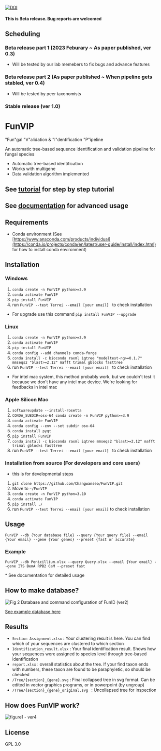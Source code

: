 [![DOI](https://zenodo.org/badge/588465720.svg)](https://zenodo.org/doi/10.5281/zenodo.10714946)

#### This is Beta release. Bug reports are welcomed

## Scheduling
### Beta release part 1 (2023 Feburary ~ As paper published, ver 0.3)
- Will be tested by our lab memebers to fix bugs and advance features

### Beta release part 2 (As paper published ~ When pipeline gets stabled, ver 0.4)
- Will be tested by peer taxonomists

### Stable release (ver 1.0)


# FunVIP
"Fun"gal "V"alidation & "I"dentification "P"ipeline

An automatic tree-based sequence identification and validation pipeline for fungal species

- Automatic tree-based identification
- Works with multigene
- Data validation algorithm implemented


## See [tutorial](https://github.com/Changwanseo/FunVIP/blob/main/tutorial/tutorial.md) for step by step tutorial
## See [documentation](https://github.com/Changwanseo/FunVIP/blob/main/Documentation.md) for advanced usage


## Requirements
- Conda environment (See [https://www.anaconda.com/products/individual](https://conda.io/projects/conda/en/latest/user-guide/install/index.html) for how to install conda environment)

<!--
## Installation with conda (May not work with Linux or Mac)
1. ```conda create -n FunVO{ python=3.10```
2. ```conda activate FunVIP```
3. ```conda install -c cwseo FunVIP```
4. run ```FunVIP --test Terrei --email [your email] ``` to check installation
If this one fails, use next one
-->

## Installation
### Windows
1. ```conda create -n FunVIP python>=3.9```
2. ```conda activate FunVIP```
3. ```pip install FunVIP```
4. run ```FunVIP --test Terrei --email [your email] ``` to check installation

* For upgrade use this command
``` pip install FunVIP --upgrade ```

### Linux
1. ```conda create -n FunVIP python>=3.9```
2. ```conda activate FunVIP```
3. ```pip install FunVIP```
4. ```conda config --add channels conda-forge```
5. ```conda install -c bioconda raxml iqtree "modeltest-ng>=0.1.7" mmseqs2 "blast>=2.12" mafft trimal gblocks fasttree```
6. run ```FunVIP --test Terrei --email [your email] ``` to check installation


* For intel mac system, this method probably work, but we couldn't test it because we don't have any intel mac device. We're looking for feedbacks in intel mac

### Apple Silicon Mac
1. ```softwareupdate --install-rosetta```
2. ```CONDA_SUBDIR=osx-64 conda create -n FunVIP python>=3.9```
3. ```conda activate FunVIP```
4. ```conda config --env --set subdir osx-64```
5. ```conda install pyqt```
6. ```pip install FunVIP```
7. ```conda install -c bioconda raxml iqtree mmseqs2 "blast>=2.12" mafft trimal gblocks fasttree```
8. run ```FunVIP --test Terrei --email [your email] ``` to check installation

### Installation from source (For developers and core users)
* this is for developmental steps
1. ```git clone https://github.com/Changwanseo/FunVIP.git```
2. Move to ```~/FunVIP```
3. ```conda create -n FunVIP python=3.10```
4. ```conda activate FunVIP```
5. ```pip install ./```
6. run ```FunVIP --test Terrei --email [your email]``` to check installation


## Usage
```FunVIP --db {Your database file} --query {Your query file} --email {Your email} --gene {Your genes} --preset {fast or accurate}```

### Example
```FunVIP --db Penicillium.xlsx --query Query.xlsx --email {Your email} --gene ITS BenA RPB2 CaM --preset fast```


\* See documentation for detailed usage



<!--### GUI mode (\*Currently under development)
1. Go to ~/FunID-dev
2. ```streamlit run FunID_GUI.py```
* GUI run is on experimental
* If you want to edit GUI options, edit ```Option_manager.xlsx``` and variables in ```FunID_GUI.py```

### Server mode (\* Currently under development)-->



## How to make database?
![Fig 2 Database and command configuration of FunID (ver2) ](https://github.com/Changwanseo/FunVIP/assets/64393882/9ba71eb9-91e9-4c0b-ac60-b9b7be993694)




[See example database here](https://github.com/Changwanseo/FunVIP/blob/main/funvip/test_dataset/penicillium/DB/DB_Penicillium.xlsx)


<!--## 
## What query formats can be used?
#### Query formats can be either 
fasta (```.fa```, ```.fna```, ```.fas```, ```.fasta```, ```.txt```) or
tabular (```.xlsx```, ```.csv```,  ```.parquet```, ```.ftr```) form

- fasta form : Do not use ambiguous accessions in your fasta name. For example, accessions "A1234" and "A123" can be confused in pipeline. Section and genus name of the sequences will be automatically assigned according to your database. So if you want to fix it, use tabular form
- tabular form : your table should include ```ID```, and ```{gene names}``` (highly recommended for multigene analysis)-->

<!--## Tips for method selection
* SEARCH_METHOD : blast is faster for smaller dataset, while mmseqs are faster in huge dataset, but consumes a lot of memory
* ALIGNMENT_METHOD : currently mafft is only available.
* TRIMMING_METHOD : use trimal or gblocks, in your favor. gblocks usally cuts more, but can be differ by advanced option. Use none if you have enough time and resource for calculation
* MODEL_METHOD : model method is currently not working good enough please wait
* TREE_METHOD : fasttree is fastest, but least accurate (However, still a lot accurate than NJ tree). It is treated that iqtree is faster but slightly less accurate than raxml, but iqtree requires at least 1000 bootstrap. So in case of speed, raxml could be a little bit faster when low bootstrap selected-->

## Results
* ```Section Assignment.xlsx``` : Your clustering result is here. You can find which of your sequences are clustered to which section 
* ```Identification_result.xlsx``` : Your final identification result. Shows how your sequences were assigned to species level through tree-based identification
* ```report.xlsx``` : overall statistics about the tree. If your find taxon ends with numbers, these taxon are found to be paraphyletic, so should be checked
* ```/Tree/{section}_{gene}.svg``` : Final collapsed tree in svg format. Can be edited in vector graphics programs, or in powerpoint (by ungroup)
* ```/Tree/{section}_{gene}_original.svg ``` : Uncollapsed tree for inspection

## How does FunVIP work?
![figure1 - ver4](https://github.com/Changwanseo/FunID/assets/64393882/6a366d32-6aaf-4d0c-8102-8c7dd5fda4c2)




## License
GPL 3.0
